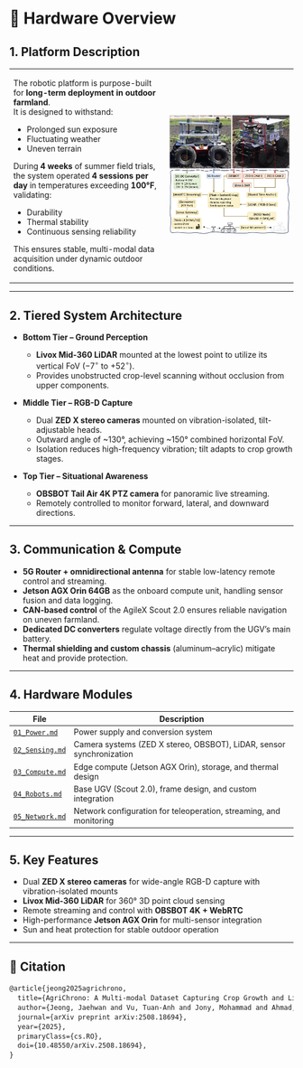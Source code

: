 # 🔧 Hardware Overview

## 1. Platform Description

<table>
<tr>
<td width="55%" valign="top">

The robotic platform is purpose-built for **long-term deployment in outdoor farmland**.  
It is designed to withstand:  
- Prolonged sun exposure  
- Fluctuating weather  
- Uneven terrain  

During **4 weeks** of summer field trials, the system operated **4 sessions per day** in temperatures exceeding **100°F**, validating:  
- Durability  
- Thermal stability  
- Continuous sensing reliability  

This ensures stable, multi-modal data acquisition under dynamic outdoor conditions.

</td>
<td width="45%">

<img src="../assets/Figure_2.png" alt="Hardware Platform" width="100%"/>

</td>
</tr>
</table>

---

## 2. Tiered System Architecture

- **Bottom Tier – Ground Perception**  
  - **Livox Mid-360 LiDAR** mounted at the lowest point to utilize its vertical FoV ($-7^\circ$ to $+52^\circ$).  
  - Provides unobstructed crop-level scanning without occlusion from upper components.  

- **Middle Tier – RGB-D Capture**  
  - Dual **ZED X stereo cameras** mounted on vibration-isolated, tilt-adjustable heads.  
  - Outward angle of ~130°, achieving ~150° combined horizontal FoV.  
  - Isolation reduces high-frequency vibration; tilt adapts to crop growth stages.  

- **Top Tier – Situational Awareness**  
  - **OBSBOT Tail Air 4K PTZ camera** for panoramic live streaming.  
  - Remotely controlled to monitor forward, lateral, and downward directions.  

---

## 3. Communication & Compute

- **5G Router + omnidirectional antenna** for stable low-latency remote control and streaming.  
- **Jetson AGX Orin 64GB** as the onboard compute unit, handling sensor fusion and data logging.  
- **CAN-based control** of the AgileX Scout 2.0 ensures reliable navigation on uneven farmland.  
- **Dedicated DC converters** regulate voltage directly from the UGV’s main battery.  
- **Thermal shielding and custom chassis** (aluminum–acrylic) mitigate heat and provide protection.  

---

## 4. Hardware Modules

| File | Description |
|------|-------------|
| [`01_Power.md`](./01_Power.md)   | Power supply and conversion system |
| [`02_Sensing.md`](./02_Sensing.md) | Camera systems (ZED X stereo, OBSBOT), LiDAR, sensor synchronization |
| [`03_Compute.md`](./03_Compute.md) | Edge compute (Jetson AGX Orin), storage, and thermal design |
| [`04_Robots.md`](./04_Robots.md)   | Base UGV (Scout 2.0), frame design, and custom integration |
| [`05_Network.md`](./05_Network.md) | Network configuration for teleoperation, streaming, and monitoring |

---

## 5. Key Features

- Dual **ZED X stereo cameras** for wide-angle RGB-D capture with vibration-isolated mounts  
- **Livox Mid-360 LiDAR** for 360° 3D point cloud sensing  
- Remote streaming and control with **OBSBOT 4K + WebRTC**  
- High-performance **Jetson AGX Orin** for multi-sensor integration
- Sun and heat protection for stable outdoor operation

---

## **📜 Citation**  
```tex
@article{jeong2025agrichrono,
  title={AgriChrono: A Multi-modal Dataset Capturing Crop Growth and Lighting Variability with a Field Robot},
  author={Jeong, Jaehwan and Vu, Tuan-Anh and Jony, Mohammad and Ahmad, Shahab and Rahman, Md. Mukhlesur and Kim, Sangpil and Jawed, M. Khalid},
  journal={arXiv preprint arXiv:2508.18694},
  year={2025},
  primaryClass={cs.RO},
  doi={10.48550/arXiv.2508.18694},
}
```